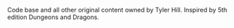Code base and all other original content owned by Tyler Hill. 
Inspired by 5th edition Dungeons and Dragons.

